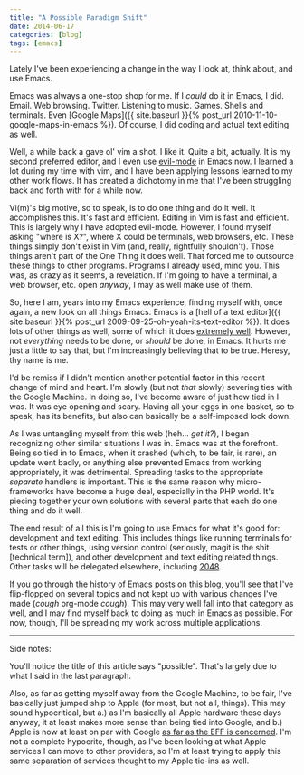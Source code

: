 ```yaml
---
title: "A Possible Paradigm Shift"
date: 2014-06-17
categories: [blog]
tags: [emacs]
---
```

Lately I've been experiencing a change in the way I look at, think about, and use Emacs.
<!--more -->
Emacs was always a one-stop shop for me. If I *could* do it in Emacs, I did. Email. Web browsing. Twitter. Listening to music. Games. Shells and terminals. Even [Google Maps]({{ site.baseurl }}{% post_url 2010-11-10-google-maps-in-emacs %}). Of course, I did coding and actual text editing as well.

Well, a while back a gave ol' vim a shot. I like it. Quite a bit, actually. It is my second preferred editor, and I even use [evil-mode](https://gitorious.org/evil/pages/Home) in Emacs now. I learned a lot during my time with vim, and I have been applying lessons learned to my other work flows. It has created a dichotomy in me that I've been struggling back and forth with for a while now.

Vi(m)'s big motive, so to speak, is to do one thing and do it well. It accomplishes this. It's fast and efficient. Editing in Vim is fast and efficient. This is largely why I have adopted evil-mode. However, I found myself asking "where is X?", where X could be terminals, web browsers, etc. These things simply don't exist in Vim (and, really, rightfully shouldn't). Those things aren't part of the One Thing it does well. That forced me to outsource these things to other programs. Programs I already used, mind you. This was, as crazy as it seems, a revelation. If I'm going to have a terminal, a web browser, etc. open *anyway*, I may as well make use of them.

So, here I am, years into my Emacs experience, finding myself with, once again, a new look on all things Emacs. Emacs is a [hell of a text editor]({{ site.baseurl }}{% post_url 2009-09-25-oh-yeah-its-text-editor %}). It does lots of other things as well, some of which it does [extremely well](https://github.com/magit/magit). However, not *everything* needs to be done, or *should* be done, in Emacs. It hurts me just a little to say that, but I'm increasingly believing that to be true. Heresy, thy name is me.

I'd be remiss if I didn't mention another potential factor in this recent change of mind and heart. I'm slowly (but not *that* slowly) severing ties with the Google Machine. In doing so, I've become aware of just how tied in I was. It was eye opening and scary. Having all your eggs in one basket, so to speak, has its benefits, but also can basically be a self-imposed lock down.

As I was untangling myself from this web (heh... *get it?*), I began recognizing other similar situations I was in. Emacs was at the forefront. Being so tied in to Emacs, when it crashed (which, to be fair, is rare), an update went badly, or anything else prevented Emacs from working appropriately, it was detrimental. Spreading tasks to the appropriate *separate* handlers is important. This is the same reason why micro-frameworks have become a huge deal, especially in the PHP world. It's piecing together your own solutions with several parts that each do one thing and do it well.

The end result of all this is I'm going to use Emacs for what it's good for: development and text editing. This includes things like running terminals for tests or other things, using version control (seriously, magit is the shit [technical term]), and other development and text editing related things. Other tasks will be delegated elsewhere, including [2048](https://github.com/sprang/emacs-2048).

If you go through the history of Emacs posts on this blog, you'll see that I've flip-flopped on several topics and not kept up with various changes I've made (*cough* org-mode *cough*). This may very well fall into that category as well, and I may find myself back to doing as much in Emacs as possible. For now, though, I'll be spreading my work across multiple applications.
<hr />
Side notes:

You'll notice the title of this article says "possible". That's largely due to what I said in the last paragraph.

Also, as far as getting myself away from the Google Machine, to be fair, I've basically just jumped ship to Apple (for most, but not all, things). This may sound hypocritical, but a.) as I'm basically all Apple hardware these days anyway, it at least makes more sense than being tied into Google, and b.) Apple is now at least on par with Google [as far as the EFF is concerned](http://9to5mac.com/2014/05/15/eff-marks-apples-remarkable-improvement-in-protecting-customer-data-from-governments/). I'm not a complete hypocrite, though, as I've been looking at what Apple services I can move to other providers, so I'm at least trying to apply this same separation of services thought to my Apple tie-ins as well.

